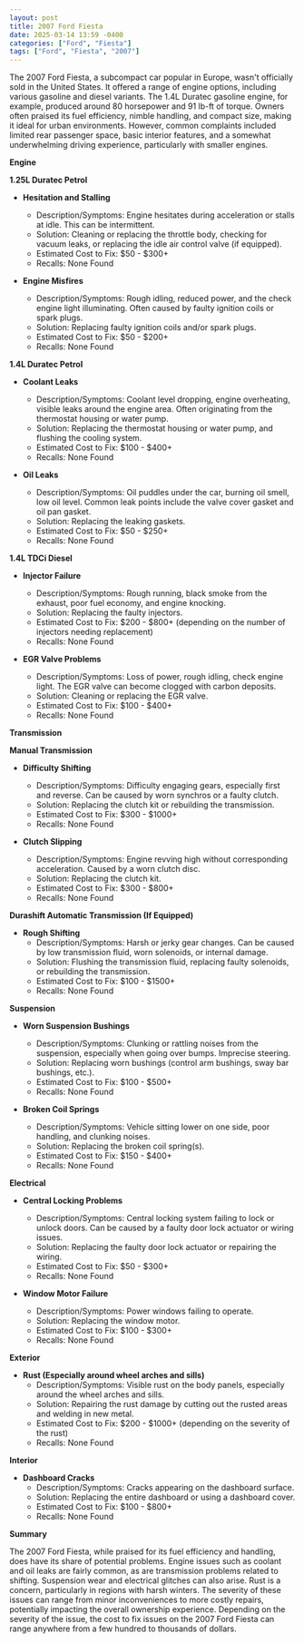 ```yaml
---
layout: post
title: 2007 Ford Fiesta
date: 2025-03-14 13:59 -0400
categories: ["Ford", "Fiesta"]
tags: ["Ford", "Fiesta", "2007"]
---
```

The 2007 Ford Fiesta, a subcompact car popular in Europe, wasn't officially sold in the United States. It offered a range of engine options, including various gasoline and diesel variants. The 1.4L Duratec gasoline engine, for example, produced around 80 horsepower and 91 lb-ft of torque. Owners often praised its fuel efficiency, nimble handling, and compact size, making it ideal for urban environments. However, common complaints included limited rear passenger space, basic interior features, and a somewhat underwhelming driving experience, particularly with smaller engines.

**Engine**

**1.25L Duratec Petrol**
*   **Hesitation and Stalling**
    *   Description/Symptoms: Engine hesitates during acceleration or stalls at idle. This can be intermittent.
    *   Solution: Cleaning or replacing the throttle body, checking for vacuum leaks, or replacing the idle air control valve (if equipped).
    *   Estimated Cost to Fix: $50 - $300+
    *   Recalls: None Found

*   **Engine Misfires**
    *   Description/Symptoms: Rough idling, reduced power, and the check engine light illuminating. Often caused by faulty ignition coils or spark plugs.
    *   Solution: Replacing faulty ignition coils and/or spark plugs.
    *   Estimated Cost to Fix: $50 - $200+
    *   Recalls: None Found

**1.4L Duratec Petrol**

*   **Coolant Leaks**
    *   Description/Symptoms: Coolant level dropping, engine overheating, visible leaks around the engine area. Often originating from the thermostat housing or water pump.
    *   Solution: Replacing the thermostat housing or water pump, and flushing the cooling system.
    *   Estimated Cost to Fix: $100 - $400+
    *   Recalls: None Found

*   **Oil Leaks**
    *   Description/Symptoms: Oil puddles under the car, burning oil smell, low oil level. Common leak points include the valve cover gasket and oil pan gasket.
    *   Solution: Replacing the leaking gaskets.
    *   Estimated Cost to Fix: $50 - $250+
    *   Recalls: None Found

**1.4L TDCi Diesel**

*   **Injector Failure**
    *   Description/Symptoms: Rough running, black smoke from the exhaust, poor fuel economy, and engine knocking.
    *   Solution: Replacing the faulty injectors.
    *   Estimated Cost to Fix: $200 - $800+ (depending on the number of injectors needing replacement)
    *   Recalls: None Found

*   **EGR Valve Problems**
    *   Description/Symptoms: Loss of power, rough idling, check engine light. The EGR valve can become clogged with carbon deposits.
    *   Solution: Cleaning or replacing the EGR valve.
    *   Estimated Cost to Fix: $100 - $400+
    *   Recalls: None Found

**Transmission**

**Manual Transmission**

*   **Difficulty Shifting**
    *   Description/Symptoms: Difficulty engaging gears, especially first and reverse. Can be caused by worn synchros or a faulty clutch.
    *   Solution: Replacing the clutch kit or rebuilding the transmission.
    *   Estimated Cost to Fix: $300 - $1000+
    *   Recalls: None Found

*   **Clutch Slipping**
    *   Description/Symptoms: Engine revving high without corresponding acceleration. Caused by a worn clutch disc.
    *   Solution: Replacing the clutch kit.
    *   Estimated Cost to Fix: $300 - $800+
    *   Recalls: None Found

**Durashift Automatic Transmission (If Equipped)**

*   **Rough Shifting**
    *   Description/Symptoms: Harsh or jerky gear changes. Can be caused by low transmission fluid, worn solenoids, or internal damage.
    *   Solution: Flushing the transmission fluid, replacing faulty solenoids, or rebuilding the transmission.
    *   Estimated Cost to Fix: $100 - $1500+
    *   Recalls: None Found

**Suspension**

*   **Worn Suspension Bushings**
    *   Description/Symptoms: Clunking or rattling noises from the suspension, especially when going over bumps. Imprecise steering.
    *   Solution: Replacing worn bushings (control arm bushings, sway bar bushings, etc.).
    *   Estimated Cost to Fix: $100 - $500+
    *   Recalls: None Found

*   **Broken Coil Springs**
    *   Description/Symptoms: Vehicle sitting lower on one side, poor handling, and clunking noises.
    *   Solution: Replacing the broken coil spring(s).
    *   Estimated Cost to Fix: $150 - $400+
    *   Recalls: None Found

**Electrical**

*   **Central Locking Problems**
    *   Description/Symptoms: Central locking system failing to lock or unlock doors. Can be caused by a faulty door lock actuator or wiring issues.
    *   Solution: Replacing the faulty door lock actuator or repairing the wiring.
    *   Estimated Cost to Fix: $50 - $300+
    *   Recalls: None Found

*   **Window Motor Failure**
    *   Description/Symptoms: Power windows failing to operate.
    *   Solution: Replacing the window motor.
    *   Estimated Cost to Fix: $100 - $300+
    *   Recalls: None Found

**Exterior**

*   **Rust (Especially around wheel arches and sills)**
    *   Description/Symptoms: Visible rust on the body panels, especially around the wheel arches and sills.
    *   Solution: Repairing the rust damage by cutting out the rusted areas and welding in new metal.
    *   Estimated Cost to Fix: $200 - $1000+ (depending on the severity of the rust)
    *   Recalls: None Found

**Interior**

*   **Dashboard Cracks**
    *   Description/Symptoms: Cracks appearing on the dashboard surface.
    *   Solution: Replacing the entire dashboard or using a dashboard cover.
    *   Estimated Cost to Fix: $100 - $800+
    *   Recalls: None Found

**Summary**

The 2007 Ford Fiesta, while praised for its fuel efficiency and handling, does have its share of potential problems. Engine issues such as coolant and oil leaks are fairly common, as are transmission problems related to shifting. Suspension wear and electrical glitches can also arise. Rust is a concern, particularly in regions with harsh winters. The severity of these issues can range from minor inconveniences to more costly repairs, potentially impacting the overall ownership experience. Depending on the severity of the issue, the cost to fix issues on the 2007 Ford Fiesta can range anywhere from a few hundred to thousands of dollars.

